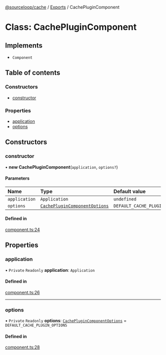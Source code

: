 [@sourceloop/cache](../README.md) / [Exports](../modules.md) / CachePluginComponent

# Class: CachePluginComponent

## Implements

- `Component`

## Table of contents

### Constructors

- [constructor](CachePluginComponent.md#constructor)

### Properties

- [application](CachePluginComponent.md#application)
- [options](CachePluginComponent.md#options)

## Constructors

### constructor

• **new CachePluginComponent**(`application`, `options?`)

#### Parameters

| Name | Type | Default value |
| :------ | :------ | :------ |
| `application` | `Application` | `undefined` |
| `options` | [`CachePluginComponentOptions`](../interfaces/CachePluginComponentOptions.md) | `DEFAULT_CACHE_PLUGIN_OPTIONS` |

#### Defined in

[component.ts:24](https://github.com/sourcefuse/loopback4-microservice-catalog/blob/93a7f917/packages/cache/src/component.ts#L24)

## Properties

### application

• `Private` `Readonly` **application**: `Application`

#### Defined in

[component.ts:26](https://github.com/sourcefuse/loopback4-microservice-catalog/blob/93a7f917/packages/cache/src/component.ts#L26)

___

### options

• `Private` `Readonly` **options**: [`CachePluginComponentOptions`](../interfaces/CachePluginComponentOptions.md) = `DEFAULT_CACHE_PLUGIN_OPTIONS`

#### Defined in

[component.ts:28](https://github.com/sourcefuse/loopback4-microservice-catalog/blob/93a7f917/packages/cache/src/component.ts#L28)

